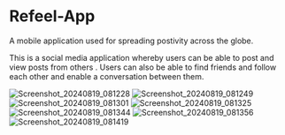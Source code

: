 # Refeel-App
A mobile application used for spreading postivity across the globe.


This is a social media application whereby users can be able to post and view posts from others . Users can also be able to find friends and follow each other and enable a conversation between them.


![Screenshot_20240819_081228](https://github.com/user-attachments/assets/c4a3cb48-3167-49a7-9239-5dd5a8392f2f)
![Screenshot_20240819_081249](https://github.com/user-attachments/assets/999aee96-7dc0-4b71-905b-a8d94ae85468)
![Screenshot_20240819_081301](https://github.com/user-attachments/assets/44e9960c-166e-47e9-8e9a-a940dadaec0b)
![Screenshot_20240819_081325](https://github.com/user-attachments/assets/4a85642f-02ff-4fa2-a851-a80d9e66b61f)
![Screenshot_20240819_081344](https://github.com/user-attachments/assets/ea45822a-766c-4a8e-959c-40640f5255c5)
![Screenshot_20240819_081356](https://github.com/user-attachments/assets/03239c19-68e6-41ca-b0cc-9408d4904c5e)
![Screenshot_20240819_081419](https://github.com/user-attachments/assets/d9064bc1-cbb6-4428-b75f-7226f34e1398)
